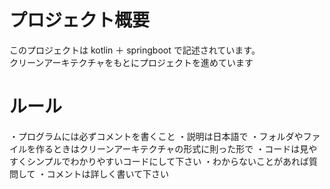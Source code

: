 # プロジェクト概要
このプロジェクトは kotlin ＋ springboot で記述されています。  
クリーンアーキテクチャをもとにプロジェクトを進めています

# ルール
・プログラムには必ずコメントを書くこと
・説明は日本語で
・フォルダやファイルを作るときはクリーンアーキテクチャの形式に則った形で
・コードは見やすくシンプルでわかりやすいコードにして下さい
・わからないことがあれば質問して
・コメントは詳しく書いて下さい
